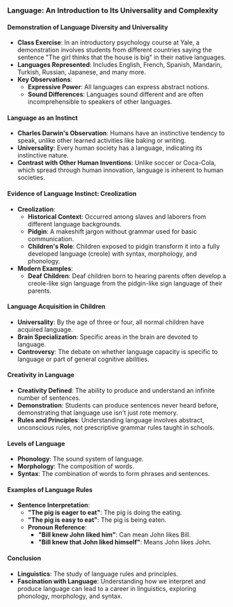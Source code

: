 ### Language: An Introduction to Its Universality and Complexity

#### Demonstration of Language Diversity and Universality
- **Class Exercise**: In an introductory psychology course at Yale, a demonstration involves students from different countries saying the sentence "The girl thinks that the house is big" in their native languages.
- **Languages Represented**: Includes English, French, Spanish, Mandarin, Turkish, Russian, Japanese, and many more.
- **Key Observations**:
  - **Expressive Power**: All languages can express abstract notions.
  - **Sound Differences**: Languages sound different and are often incomprehensible to speakers of other languages.

#### Language as an Instinct
- **Charles Darwin's Observation**: Humans have an instinctive tendency to speak, unlike other learned activities like baking or writing.
- **Universality**: Every human society has a language, indicating its instinctive nature.
- **Contrast with Other Human Inventions**: Unlike soccer or Coca-Cola, which spread through human innovation, language is inherent to human societies.

#### Evidence of Language Instinct: Creolization
- **Creolization**:
  - **Historical Context**: Occurred among slaves and laborers from different language backgrounds.
  - **Pidgin**: A makeshift jargon without grammar used for basic communication.
  - **Children's Role**: Children exposed to pidgin transform it into a fully developed language (creole) with syntax, morphology, and phonology.
- **Modern Examples**:
  - **Deaf Children**: Deaf children born to hearing parents often develop a creole-like sign language from the pidgin-like sign language of their parents.

#### Language Acquisition in Children
- **Universality**: By the age of three or four, all normal children have acquired language.
- **Brain Specialization**: Specific areas in the brain are devoted to language.
- **Controversy**: The debate on whether language capacity is specific to language or part of general cognitive abilities.

#### Creativity in Language
- **Creativity Defined**: The ability to produce and understand an infinite number of sentences.
- **Demonstration**: Students can produce sentences never heard before, demonstrating that language use isn't just rote memory.
- **Rules and Principles**: Understanding language involves abstract, unconscious rules, not prescriptive grammar rules taught in schools.

#### Levels of Language
- **Phonology**: The sound system of language.
- **Morphology**: The composition of words.
- **Syntax**: The combination of words to form phrases and sentences.

#### Examples of Language Rules
- **Sentence Interpretation**:
  - **"The pig is eager to eat"**: The pig is doing the eating.
  - **"The pig is easy to eat"**: The pig is being eaten.
  - **Pronoun Reference**:
    - **"Bill knew John liked him"**: Can mean John likes Bill.
    - **"Bill knew that John liked himself"**: Means John likes John.

#### Conclusion
- **Linguistics**: The study of language rules and principles.
- **Fascination with Language**: Understanding how we interpret and produce language can lead to a career in linguistics, exploring phonology, morphology, and syntax.